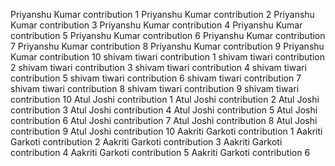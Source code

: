Priyanshu Kumar contribution 1
Priyanshu Kumar contribution 2
Priyanshu Kumar contribution 3
Priyanshu Kumar contribution 4
Priyanshu Kumar contribution 5
Priyanshu Kumar contribution 6
Priyanshu Kumar contribution 7
Priyanshu Kumar contribution 8
Priyanshu Kumar contribution 9
Priyanshu Kumar contribution 10
shivam tiwari contribution 1
shivam tiwari contribution 2
shivam tiwari contribution 3
shivam tiwari contribution 4
shivam tiwari contribution 5
shivam tiwari contribution 6
shivam tiwari contribution 7
shivam tiwari contribution 8
shivam tiwari contribution 9
shivam tiwari contribution 10
Atul Joshi contribution 1
Atul Joshi contribution 2
Atul Joshi contribution 3
Atul Joshi contribution 4
Atul Joshi contribution 5
Atul Joshi contribution 6
Atul Joshi contribution 7
Atul Joshi contribution 8
Atul Joshi contribution 9
Atul Joshi contribution 10
Aakriti Garkoti contribution 1
Aakriti Garkoti contribution 2
Aakriti Garkoti contribution 3
Aakriti Garkoti contribution 4
Aakriti Garkoti contribution 5
Aakriti Garkoti contribution 6
